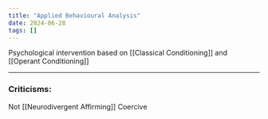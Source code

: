 ```yaml
---
title: "Applied Behavioural Analysis"
date: 2024-06-28
tags: []
---
```

Psychological intervention based on [[Classical Conditioning]] and [[Operant Conditioning]]

---

### Criticisms: 
Not [[Neurodivergent Affirming]]
Coercive 
